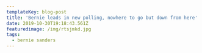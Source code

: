 ```yaml
---
templateKey: blog-post
title: 'Bernie leads in new polling, nowhere to go but down from here'
date: 2019-10-30T19:18:43.561Z
featuredimage: /img/rtsjmkd.jpg
tags:
  - bernie sanders
---
```


